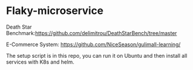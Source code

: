 # Flaky-microservice

Death Star Benchmark:https://github.com/delimitrou/DeathStarBench/tree/master

E-Commerce System: https://github.com/NiceSeason/gulimall-learning/

The setup script is in this repo, you can run it on Ubuntu and then install all services with K8s and helm.